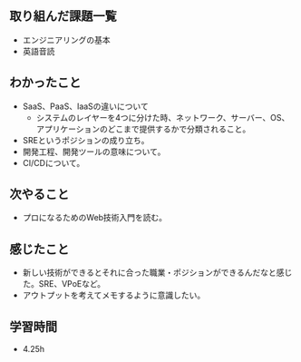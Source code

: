 ## 取り組んだ課題一覧
- エンジニアリングの基本
- 英語音読
## わかったこと
- SaaS、PaaS、IaaSの違いについて
    - システムのレイヤーを4つに分けた時、ネットワーク、サーバー、OS、アプリケーションのどこまで提供するかで分類されること。
- SREというポジションの成り立ち。
- 開発工程、開発ツールの意味について。
- CI/CDについて。
## 次やること
- プロになるためのWeb技術入門を読む。
## 感じたこと
- 新しい技術ができるとそれに合った職業・ポジションができるんだなと感じた。SRE、VPoEなど。
- アウトプットを考えてメモするように意識したい。
## 学習時間
- 4.25h